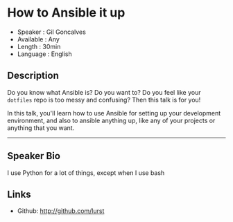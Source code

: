 How to Ansible it up
====================

* Speaker   : Gil Goncalves
* Available : Any
* Length    : 30min
* Language  : English

Description
-----------

Do you know what Ansible is? Do you want to? Do you feel like your `dotfiles`
repo is too messy and confusing? Then this talk is for you!

In this talk, you'll learn how to use Ansible for setting up your development
environment, and also to ansible anything up, like any of your projects or
anything that you want.

---------------

Speaker Bio
-----------

I use Python for a lot of things, except when I use bash

Links
-----

* Github: http://github.com/lurst
